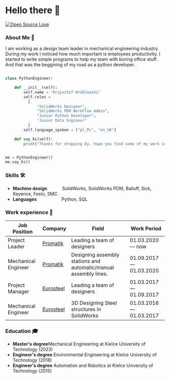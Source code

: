# Hello there 👋

[![Open Source Love](https://badges.frapsoft.com/os/v1/open-source.svg?v=102)](https://github.com/ellerbrock/open-source-badge/)

### About Me 👔
I am working as a design team leader in mechanical engineering industry. During my work I noticed how much important is employees productivity. I started to write simple programs to help my team with boring office stuff.  And that was the beggining of my road as a python developer.

```python

class PythonEngineer:

    def __init__(self):
        self.name = "Krzysztof Wróblewski"
        self.roles =
          [
              "SolidWorks Designer",
              "SolidWorks PDM WorkFlow Admin",
              "Junior Python Developer",
              "Junior Data Engineer"
          ]
        self.language_spoken = ["pl_PL", "en_UK"]

    def say_hi(self):
        print("Thanks for dropping by, hope you find some of my work interesting.")


me = PythonEngineer()
me.say_hi()
```

### Skills 🛠️

- **Machine design**&nbsp;&nbsp;&nbsp;&nbsp;&nbsp;&nbsp;&nbsp; &nbsp; &nbsp;
SolidWorks, SolidWorks PDM, Balluff, Sick, Keyence, Festo, SMC
- **Languages**&nbsp;&nbsp;&nbsp;&nbsp;&nbsp;&nbsp;&nbsp; &nbsp; &nbsp; &nbsp;&nbsp;&nbsp; &nbsp;&nbsp;&nbsp;
Python, SQL


### Work experience 👔
| Job Position          | Company        | Field                           | Work Period                |
| --------------------- | -------------- | ------------------------------- | -------------------------- |
|Project Leader         |[Promatik](https://promatik-kielce.com.pl)        | Leading a team of designers                                       | 01.03.2020 —  now |
|Mechanical Engineer    |[Promatik](https://promatik-kielce.com.pl)        | Designing assembly stations and automatic/manual assembly lines.  | 01.09.2017 — 01.03.2020    |
|Project Manager        |[Eurosteel](https://http://www.eurosteel.pl)      | Leading a team of designers                                       | 01.03.2017 — 01.09.2017    |
|Mechanical Engineer    |[Eurosteel](https://http://www.eurosteel.pl)      | 3D Designing Steel structures in SolidWorks                       | 01.03.2016 — 01.03.2017    |


### Education 🎓
- **Master's degree**Mechanical Engineering at Kielce University of Technology (2023)
- **Engineer's degree** Environmental Engineering at Kielce University of Technology (2018)
- **Engineer's degree** Automation and Robotics at Kielce University of Technology (2015)

